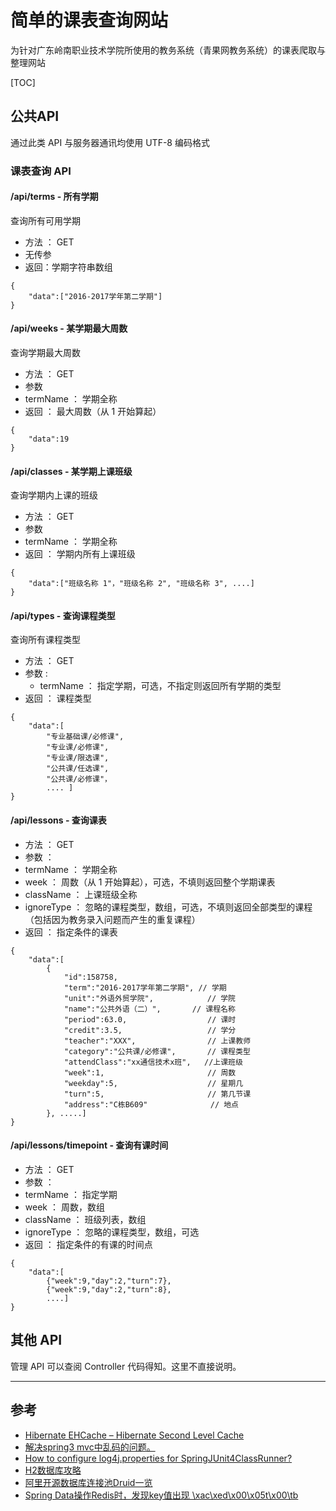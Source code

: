 # 简单的课表查询网站

为针对广东岭南职业技术学院所使用的教务系统（青果网教务系统）的课表爬取与整理网站

[TOC]

## 公共API

通过此类 API 与服务器通讯均使用 UTF-8 编码格式

### 课表查询 API

#### /api/terms - 所有学期

查询所有可用学期

- 方法 ： GET
- 无传参
- 返回：学期字符串数组

```
{
	"data":["2016-2017学年第二学期"]
}
```

#### /api/weeks - 某学期最大周数

查询学期最大周数

- 方法 ： GET
- 参数
 - termName ： 学期全称
- 返回 ： 最大周数（从 1 开始算起）

```
{
	"data":19
}
```

#### /api/classes - 某学期上课班级

查询学期内上课的班级

- 方法 ： GET
- 参数
 - termName ： 学期全称
- 返回 ： 学期内所有上课班级

```
{
	"data":["班级名称 1"，"班级名称 2", "班级名称 3", ....]
}
```

#### /api/types - 查询课程类型

查询所有课程类型

- 方法 ： GET
- 参数 : 
    - termName ： 指定学期，可选，不指定则返回所有学期的类型
- 返回 ： 课程类型

```
{
	"data":[
		"专业基础课/必修课",
		"专业课/必修课",
		"专业课/限选课",
		"公共课/任选课",
		"公共课/必修课"，
		.... ]
}
```

#### /api/lessons - 查询课表

- 方法 ： GET
- 参数 ：
 - termName ： 学期全称
 - week ： 周数（从 1 开始算起），可选，不填则返回整个学期课表
 - className ： 上课班级全称
 - ignoreType ： 忽略的课程类型，数组，可选，不填则返回全部类型的课程（包括因为教务录入问题而产生的重复课程）
- 返回 ： 指定条件的课表

```
{
	"data":[
		{
			"id":158758,
			"term":"2016-2017学年第二学期", // 学期
			"unit":"外语外贸学院",			// 学院
			"name":"公共外语（二）",		// 课程名称
			"period":63.0,					// 课时
			"credit":3.5,					// 学分
			"teacher":"XXX",				// 上课教师
			"category":"公共课/必修课",		// 课程类型
			"attendClass":"xx通信技术x班",	//上课班级
			"week":1,						// 周数
			"weekday":5,					// 星期几
			"turn":5,						// 第几节课
			"address":"C栋B609"				// 地点
		}, .....]
}
```

#### /api/lessons/timepoint - 查询有课时间

- 方法 ： GET
- 参数 ： 
 - termName ： 指定学期
 - week ： 周数，数组
 - className ： 班级列表，数组
 - ignoreType ： 忽略的课程类型，数组，可选
- 返回 ： 指定条件的有课的时间点

```
{
	"data":[
		{"week":9,"day":2,"turn":7},
		{"week":9,"day":2,"turn":8},
		....]
}

```

## 其他 API

管理 API 可以查阅 Controller 代码得知。这里不直接说明。

***
## 参考

- [Hibernate EHCache – Hibernate Second Level Cache](http://www.journaldev.com/2980/hibernate-ehcache-hibernate-second-level-cache)
- [解决spring3 mvc中乱码的问题。](http://blog.csdn.net/zhengzhb/article/details/6967975)
- [How to configure log4j.properties for SpringJUnit4ClassRunner?](http://stackoverflow.com/questions/4570072/how-to-configure-log4j-properties-for-springjunit4classrunner)
- [H2数据库攻略](http://www.cnblogs.com/gao241/p/3480472.html)
- [阿里开源数据库连接池Druid一览](http://www.kailing.pub/article/index/arcid/91.html)
- [Spring Data操作Redis时，发现key值出现 \xac\xed\x00\x05t\x00\tb](http://blog.csdn.net/yunhaibin/article/details/9001198)

